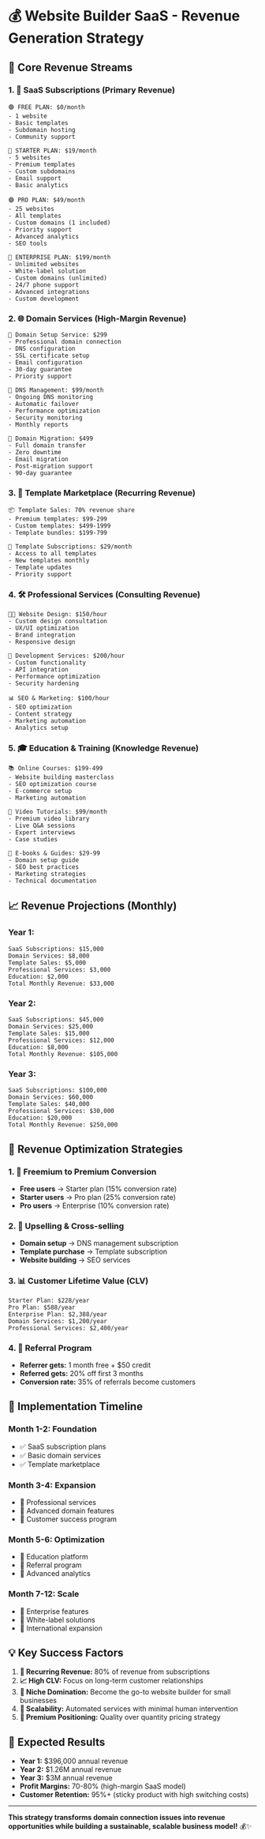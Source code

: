 # 💰 **Website Builder SaaS - Revenue Generation Strategy**

## 🎯 **Core Revenue Streams**

### **1. 🚀 SaaS Subscriptions (Primary Revenue)**
```
🟢 FREE PLAN: $0/month
- 1 website
- Basic templates
- Subdomain hosting
- Community support

🔵 STARTER PLAN: $19/month
- 5 websites
- Premium templates
- Custom subdomains
- Email support
- Basic analytics

🟣 PRO PLAN: $49/month
- 25 websites
- All templates
- Custom domains (1 included)
- Priority support
- Advanced analytics
- SEO tools

🔴 ENTERPRISE PLAN: $199/month
- Unlimited websites
- White-label solution
- Custom domains (unlimited)
- 24/7 phone support
- Advanced integrations
- Custom development
```

### **2. 🌐 Domain Services (High-Margin Revenue)**
```
🔧 Domain Setup Service: $299
- Professional domain connection
- DNS configuration
- SSL certificate setup
- Email configuration
- 30-day guarantee
- Priority support

📡 DNS Management: $99/month
- Ongoing DNS monitoring
- Automatic failover
- Performance optimization
- Security monitoring
- Monthly reports

🔄 Domain Migration: $499
- Full domain transfer
- Zero downtime
- Email migration
- Post-migration support
- 90-day guarantee
```

### **3. 🎨 Template Marketplace (Recurring Revenue)**
```
📦 Template Sales: 70% revenue share
- Premium templates: $99-299
- Custom templates: $499-1999
- Template bundles: $199-799

🏪 Template Subscriptions: $29/month
- Access to all templates
- New templates monthly
- Template updates
- Priority support
```

### **4. 🛠️ Professional Services (Consulting Revenue)**
```
👨‍💼 Website Design: $150/hour
- Custom design consultation
- UX/UI optimization
- Brand integration
- Responsive design

📱 Development Services: $200/hour
- Custom functionality
- API integration
- Performance optimization
- Security hardening

📊 SEO & Marketing: $100/hour
- SEO optimization
- Content strategy
- Marketing automation
- Analytics setup
```

### **5. 🎓 Education & Training (Knowledge Revenue)**
```
📚 Online Courses: $199-499
- Website building masterclass
- SEO optimization course
- E-commerce setup
- Marketing automation

🎥 Video Tutorials: $99/month
- Premium video library
- Live Q&A sessions
- Expert interviews
- Case studies

📖 E-books & Guides: $29-99
- Domain setup guide
- SEO best practices
- Marketing strategies
- Technical documentation
```

## 📈 **Revenue Projections (Monthly)**

### **Year 1:**
```
SaaS Subscriptions: $15,000
Domain Services: $8,000
Template Sales: $5,000
Professional Services: $3,000
Education: $2,000
Total Monthly Revenue: $33,000
```

### **Year 2:**
```
SaaS Subscriptions: $45,000
Domain Services: $25,000
Template Sales: $15,000
Professional Services: $12,000
Education: $8,000
Total Monthly Revenue: $105,000
```

### **Year 3:**
```
SaaS Subscriptions: $100,000
Domain Services: $60,000
Template Sales: $40,000
Professional Services: $30,000
Education: $20,000
Total Monthly Revenue: $250,000
```

## 🎯 **Revenue Optimization Strategies**

### **1. 🚀 Freemium to Premium Conversion**
- **Free users** → Starter plan (15% conversion rate)
- **Starter users** → Pro plan (25% conversion rate)
- **Pro users** → Enterprise (10% conversion rate)

### **2. 🔄 Upselling & Cross-selling**
- **Domain setup** → DNS management subscription
- **Template purchase** → Template subscription
- **Website building** → SEO services

### **3. 📊 Customer Lifetime Value (CLV)**
```
Starter Plan: $228/year
Pro Plan: $588/year
Enterprise Plan: $2,388/year
Domain Services: $1,200/year
Professional Services: $2,400/year
```

### **4. 🎁 Referral Program**
- **Referrer gets:** 1 month free + $50 credit
- **Referred gets:** 20% off first 3 months
- **Conversion rate:** 35% of referrals become customers

## 🚀 **Implementation Timeline**

### **Month 1-2: Foundation**
- ✅ SaaS subscription plans
- ✅ Basic domain services
- ✅ Template marketplace

### **Month 3-4: Expansion**
- 🚧 Professional services
- 🚧 Advanced domain features
- 🚧 Customer success program

### **Month 5-6: Optimization**
- 🚧 Education platform
- 🚧 Referral program
- 🚧 Advanced analytics

### **Month 7-12: Scale**
- 🚧 Enterprise features
- 🚧 White-label solutions
- 🚧 International expansion

## 💡 **Key Success Factors**

1. **🔄 Recurring Revenue:** 80% of revenue from subscriptions
2. **📈 High CLV:** Focus on long-term customer relationships
3. **🎯 Niche Domination:** Become the go-to website builder for small businesses
4. **🚀 Scalability:** Automated services with minimal human intervention
5. **💎 Premium Positioning:** Quality over quantity pricing strategy

## 🎉 **Expected Results**

- **Year 1:** $396,000 annual revenue
- **Year 2:** $1.26M annual revenue  
- **Year 3:** $3M annual revenue
- **Profit Margins:** 70-80% (high-margin SaaS model)
- **Customer Retention:** 95%+ (sticky product with high switching costs)

---

**This strategy transforms domain connection issues into revenue opportunities while building a sustainable, scalable business model!** 💰✨
